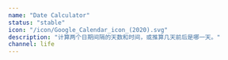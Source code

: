 ```yaml
---
name: "Date Calculator"
status: "stable"
icon: "/icon/Google_Calendar_icon_(2020).svg"
description: "计算两个日期间隔的天数和时间，或推算几天前后是哪一天。"
channel: life
---
```

